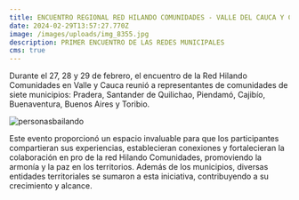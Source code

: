 ```yaml
---
title: ENCUENTRO REGIONAL RED HILANDO COMUNIDADES - VALLE DEL CAUCA Y CAUCA
date: 2024-02-29T13:57:27.770Z
image: /images/uploads/img_8355.jpg
description: PRIMER ENCUENTRO DE LAS REDES MUNICIPALES
cms: true
---
```

Durante el 27, 28 y 29 de febrero, el encuentro de la Red Hilando Comunidades en Valle y Cauca reunió a representantes de comunidades de siete municipios: Pradera, Santander de Quilichao, Piendamó, Cajibío, Buenaventura, Buenos Aires y Toribio. 

![personasbailando](/images/uploads/img_9200.jpg)



Este evento proporcionó un espacio invaluable para que los participantes compartieran sus experiencias, establecieran conexiones y fortalecieran la colaboración en pro de la red Hilando Comunidades, promoviendo la armonía y la paz en los territorios. Además de los municipios, diversas entidades territoriales se sumaron a esta iniciativa, contribuyendo a su crecimiento y alcance.